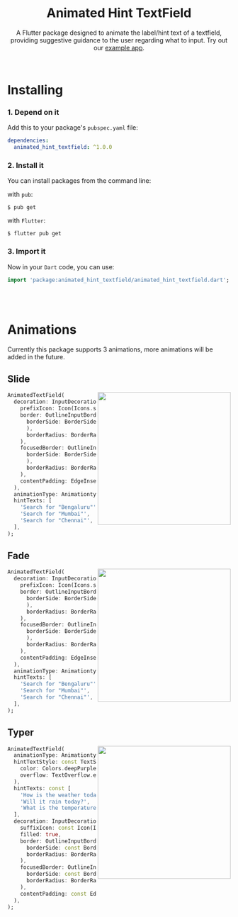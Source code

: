 <h1 align="center">Animated Hint TextField</h1>

<p align="center">A Flutter package designed to animate the label/hint text of a textfield, providing suggestive guidance to the user regarding what to input. Try out our <a href="https://animated-hint.technexi.com/">example app</a>.</p><br>

# Installing

### 1. Depend on it

Add this to your package's `pubspec.yaml` file:

```yaml
dependencies:
  animated_hint_textfield: ^1.0.0
```

### 2. Install it

You can install packages from the command line:

with `pub`:

```
$ pub get
```

with `Flutter`:

```
$ flutter pub get
```

### 3. Import it

Now in your `Dart` code, you can use:

```dart
import 'package:animated_hint_textfield/animated_hint_textfield.dart';
```




<br><br>
# Animations

Currently this package supports 3 animations, more animations will be added in the future.

## Slide

<img src="https://github.com/deekshithx/animated-hint-textfield/blob/master/showcase/slide.gif?raw=true" align = "right" height = "300px">

```dart
AnimatedTextField(
  decoration: InputDecoration(
    prefixIcon: Icon(Icons.search),
    border: OutlineInputBorder(
      borderSide: BorderSide(color: Colors.red, width: 2,
      ),
      borderRadius: BorderRadius.circular(4),
    ),
    focusedBorder: OutlineInputBorder(
      borderSide: BorderSide(color: Colors.black, width: 2,
      ),
      borderRadius: BorderRadius.circular(4),
    ),
    contentPadding: EdgeInsets.all(12),
  ),
  animationType: Animationtype.slide,
  hintTexts: [
    'Search for "Bengaluru"',
    'Search for "Mumbai"',
    'Search for "Chennai"',
  ],
);
```



## Fade

<img src="https://github.com/deekshithx/animated-hint-textfield/blob/master/showcase/fade.gif?raw=true" align = "right" height = "300px">

```dart
AnimatedTextField(
  decoration: InputDecoration(
    prefixIcon: Icon(Icons.search),
    border: OutlineInputBorder(
      borderSide: BorderSide(color: Colors.red, width: 2,
      ),
      borderRadius: BorderRadius.circular(4),
    ),
    focusedBorder: OutlineInputBorder(
      borderSide: BorderSide(color: Colors.black, width: 2,
      ),
      borderRadius: BorderRadius.circular(4),
    ),
    contentPadding: EdgeInsets.all(12),
  ),
  animationType: Animationtype.fade,
  hintTexts: [
    'Search for "Bengaluru"',
    'Search for "Mumbai"',
    'Search for "Chennai"',
  ],
);
```

## Typer

<img src="https://github.com/deekshithx/animated-hint-textfield/blob/master/showcase/typer.gif?raw=true" align = "right" height = "300px">

```dart
AnimatedTextField(
  animationType: Animationtype.typer,
  hintTextStyle: const TextStyle(
    color: Colors.deepPurple,
    overflow: TextOverflow.ellipsis,
  ),
  hintTexts: const [
    'How is the weather today?',
    'Will it rain today?',
    'What is the temperature',
  ],
  decoration: InputDecoration(
    suffixIcon: const Icon(Icons.search),
    filled: true,
    border: OutlineInputBorder(
      borderSide: const BorderSide(color: Colors.red, width: 2),
      borderRadius: BorderRadius.circular(25),
    ),
    focusedBorder: OutlineInputBorder(
      borderSide: const BorderSide(color: Colors.black, width: 2),
      borderRadius: BorderRadius.circular(25),
    ),
    contentPadding: const EdgeInsets.all(12),
  ),
);
```
